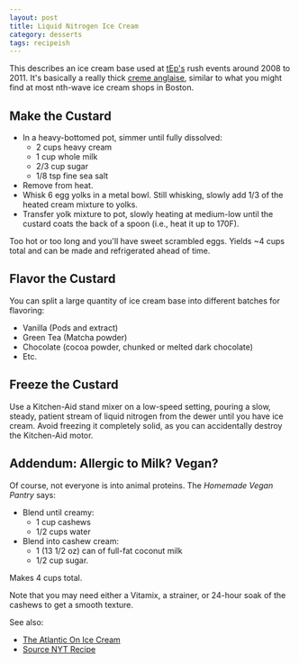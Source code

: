 ```yaml
---
layout: post
title: Liquid Nitrogen Ice Cream
category: desserts
tags: recipeish
---
```


This describes an ice cream base used at [tEp's](http://tep.mit.edu/) rush
events around 2008 to 2011. It's basically a really thick
[creme anglaise](https://en.wikipedia.org/wiki/Cr%C3%A8me_anglaise), similar to
what you might find at most nth-wave ice cream shops in Boston.

## Make the Custard

* In a heavy-bottomed pot, simmer until fully dissolved:
  - 2 cups heavy cream
  - 1 cup whole milk
  - 2/3 cup sugar
  - 1/8 tsp fine sea salt
* Remove from heat.
* Whisk 6 egg yolks in a metal bowl. Still whisking, slowly add 1/3 of the
  heated cream mixture to yolks.
* Transfer yolk mixture to pot, slowly heating at medium-low until the custard
  coats the back of a spoon (i.e., heat it up to 170F).

Too hot or too long and you'll have sweet scrambled eggs. Yields ~4 cups total
and can be made and refrigerated ahead of time.

## Flavor the Custard

You can split a large quantity of ice cream base into different batches for
flavoring:

- Vanilla (Pods and extract)
- Green Tea (Matcha powder)
- Chocolate (cocoa powder, chunked or melted dark chocolate)
- Etc.

## Freeze the Custard

Use a Kitchen-Aid stand mixer on a low-speed setting, pouring a slow, steady,
patient stream of liquid nitrogen from the dewer until you have ice cream. Avoid
freezing it completely solid, as you can accidentally destroy the Kitchen-Aid
motor.

## Addendum: Allergic to Milk? Vegan?

Of course, not everyone is into animal proteins. The *Homemade Vegan Pantry*
says:

* Blend until creamy:
  - 1 cup cashews
  - 1/2 cups water
* Blend into cashew cream:
  - 1 (13 1/2 oz) can of full-fat coconut milk
  - 1/2 cup sugar.

Makes 4 cups total.

Note that you may need either a Vitamix, a strainer, or 24-hour soak of the
cashews to get a smooth texture.

See also:

- [The Atlantic On Ice Cream](https://www.theatlantic.com/magazine/archive/2000/06/ice-cream-for-beginners/378253/)
- [Source NYT Recipe](https://www.nytimes.com/interactive/2014/07/01/dining/the-master-ice-cream-recipe.html)
